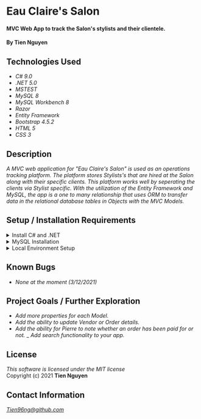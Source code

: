 # Eau Claire's Salon

#### MVC Web App to track the Salon's stylists and their clientele.

#### By Tien Nguyen

## Technologies Used

* _C# 9.0_
* _.NET 5.0_
* _MSTEST_
* _MySQL 8_
* _MySQL Workbench 8_
* _Razor_
* _Entity Framework_
* _Bootstrap 4.5.2_
* _HTML 5_
* _CSS 3_

## Description
_A MVC web application for "Eau Claire's Salon" is used as an operations tracking platform. The platform stores Stylists's that are hired at the Salon along with their specific clients. This platform works well by seperating the clients via Stylist specific. With the utilization of the Entity Framework and MySQL, the app is a one to many relationship that uses ORM to transfer data in the relational database tables in Objects with the MVC Models._

## Setup / Installation Requirements

<details>
<summary> Install C# and .NET </summary>

1. _WINDOWS: Download the [64-bit .NET 5 SDK](https://dotnet.microsoft.com/download/dotnet/thank-you/sdk-5.0.102-windows-x64-installer). Clicking these links will prompt a **.exe** file download from Microsoft._
2. _MAC: Download this [.NET 5 SDK](https://dotnet.microsoft.com/download/dotnet/thank-you/sdk-5.0.100-macos-x64-installer). Clicking this link will prompt a **.pkg** file download from Microsoft._
3. _Open the file and follow the steps provided by the installer for your OS._
4. _Confirm the installation is successful by opening a new Windows PowerShell OR Max Terminal window and running the command dotnet --version._

</details>

<details>
<summary>  MySQL Installation </summary>

#### Windows Install ####
1. _WINDOWS: Download the [MySQL](https://downloads.mysql.com/archives/get/p/25/file/mysql-installer-web-community-8.0.19.0.msi). Use the **No thanks**, just start my download link._
2. _Click **"Yes"** if prompted to update and accept license terms._
3. _Choose Custom setup type._
4. _When prompted to Select Products and Features, choose the following:_
- _Check the box that says **"Enable the Select Features page to customize product features"**._
- _MySQL Server 8.0.19 (This will be under "MySQL Servers > MySQL Server > MySQL Server 8.0")._
- _MySQL Workbench 8.0.19 (This will be under "Applications > MySQL Workbench > MySQL Workbench 8.0")_

5. _Select **"Next"**, then **"Execute"**. Wait for download and installation. (This can take a few minutes.)_
6. _Advance through Configuration as follows:_
- _High Availability set to **"Standalone"**._
- _The **"Defaults are OK"** under Type and Networking._
- _Authentication Method set to **Use Legacy Authentication** Method._
- _Set password **AND REMEMBER IT**._
- _Defaults are OK under Windows Service. Make sure that checkboxes are checked for the options **"Configure MySQL Server as a Windows Service"** and **"Start the MySQL Server at System Startup"**._
- _Under Run Windows Service as..., the **"Standard System Account"** should be selected._

7. _Complete Installation Process._
8. _Open the Control Panel and visit System and **"Security > System"**._
9. _Select **"Change Settings"** and a pop-up window will display._ 
10. _Select the tab **"Advanced"** and select the **"Environment Variables"** button._
11. _Within the System Variables navigator window, select PATH..., click Edit..., and then New._
12. _Add the exact location of your MySQL installation, and click OK. (For Example, C:\Program Files\MySQL\MySQL Server 8.0\bin)._
13. _verify installation by opening Windows PowerShell and entering the command mysql -uroot **-p[PASSWORD]**_

#### MacOS Install ####
1. _MAC: Download the [MySQL](https://dev.mysql.com/downloads/file/?id=484914). Clicking this link will prompt a **.dmg** file download from Microsoft._
2. _Follow along with the **Installer** until you reach the **Configuration** page._
3. _In the Configuation page, first **Use Legacy Password Encryption**._
4. _Set password to what you desire - **NOTE: Please remember your password**!_
5. _Click Finish._
6. _Open your terminal and enter the follow command: **echo 'export PATH="/usr/local/mysql/bin:$PATH"' >> ~/.bash_profile**_
7. _Type **source ~/.bash_profile** (or restart the terminal) in order to actually verify that MySQL was installed._
8. _Verify MySQL is installed by opening the terminal and enter in the command, replacing the placeholder with your password: **mysql -uroot -p[PASSWORD]**_
9. _Download and Install [MySQL WorkBench](https://dev.mysql.com/downloads/file/?id=484391) to Applications folder._

</details>

<details>
<summary> Local Environment Setup </summary>

1. _Clone the repo or download the ZIP file of the repo._
2. _Open MySQL WorkBench and select Local Instance._
3. _Select **Data Import/Restore** in the Admin Tab in the Navigator._
4. _Select **Import from Self-Contained File**._
5. _Find and select **tien_nguyen.sql**_
6. _Select **New..** under the Default Schema for import._
7. _Enter **tien_nguyen.sql** and click Ok._
8. _Click **Start Import** to import the database._
9. _Create a new file in the **/HairSalon** directory and named **appsettings.json**_
10. _Copy and paste the follow but **ENTER YOUR OWN PASSWORD**:_
```
{
  "ConnectionStrings": {
      "DefaultConnection": "Server=localhost;Port=[PORT OF SERVER];database=tien_nguyen;uid=root;pwd=[PASSWORD OF SERVER];"
  }
}
```
11. _Navigate to the main directory of the repo._
12. _Open the repo's main directory in the Code Editor of your choice._
13. _Run the **FIRST** command in your terminal within the repo's main directory (Example: /VendorOrderTracker/): __"dotnet restore"__._
14. _Run the **SECOND** command in your terminal within the repo's main directory (Example: /VendorOrderTracker/): __"dotnet build"__._
15. _Run the **THIRD** command in your terminal within the same main directory (Example: /VendorOrderTracker/): __"dotnet run"__._
16. _The App should now be running Localhost:5000._
17. _Open any web browser app and go to **http://localhost:5000/** to open your app._
18. _To stop the app during any moment, press the following combination of keys in your terminal: _**CTRL**_ + _**C**_._

</details>

## Known Bugs

* _None at the moment (3/12/2021)_

## Project Goals / Further Exploration
- _Add more properties for each Model._
- _Add the ability to update Vendor or Order details._
- _Add the ability for Pierre to note whether an order has been paid for or not._
_ _Add search functionality to your app._

## License
_This software is licensed under the MIT license_\
Copyright (c) 2021 __Tien Nguyen__

## Contact Information
_<Tien96ng@github.com>_